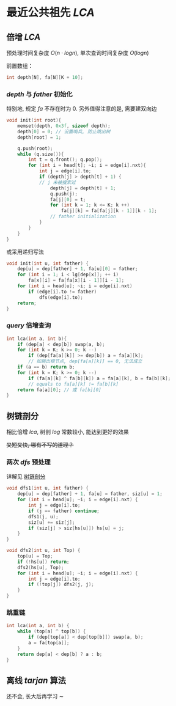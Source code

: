 # 最近公共祖先 $LCA$

## 倍增 $LCA$

预处理时间复杂度 $O(n \cdot logn)$, 单次查询时间复杂度 $O(logn)$

前置数组：

```cpp
int depth[N], fa[N][K + 10];
```

### $depth$ 与 $father$ 初始化

特别地, 规定 $fa$ 不存在时为 $0$.  另外值得注意的是, 需要建双向边

```cpp
void init(int root){
	memset(depth, 0x3f, sizeof depth);
	depth[0] = 0; // 设置哨兵, 防止跳出树 
	depth[root] = 1;

	q.push(root);
	while (q.size()){
		int t = q.front(); q.pop();
		for (int i = head[t]; ~i; i = edge[i].nxt){
			int j = edge[i].to;
			if (depth[j] > depth[t] + 1) {
			// j 未被搜索过
				depth[j] = depth[t] + 1;
				q.push(j);
				fa[j][0] = t;
				for (int k = 1; k <= K; k ++)
					fa[j][k] = fa[fa[j][k - 1]][k - 1];
				// father initialization 
			}
		}
	}
}
```

或采用递归写法

```cpp
void init(int u, int father) {
	dep[u] = dep[father] + 1, fa[u][0] = father;
	for (int i = 1; i < lg[dep[x]]; ++ i)
		fa[x][i] = fa[fa[x][i - 1]][i - 1];
	for (int i = head[u]; ~i; i = edge[i].nxt) 
		if (edge[i].to != father)
			dfs(edge[i].to);
	return;
}
```

### $query$ 倍增查询

```cpp
int lca(int a, int b){
	if (dep[a] < dep[b]) swap(a, b);
	for (int k = K; k >= 0; k --)
		if (dep[fa[a][k]] >= dep[b]) a = fa[a][k];
		// 如跳出根节点, dep[fa[a][k]] == 0, 无法成立 
	if (a == b) return b;
	for (int k = K; k >= 0; k --)
		if (fa[a][k] ^ fa[b][k]) a = fa[a][k], b = fa[b][k];
		// equals to fa[a][k] != fa[b][k]
	return fa[a][0]; // 或 fa[b][0]
}
```

## 树链剖分

相比倍增 $lca$, 树剖 $log$ 常数较小, 能达到更好的效果

~~又短又快, 哪有不写的道理？~~

### 两次 $dfs$ 预处理

详解见 [树链剖分]()

```cpp
void dfs1(int u, int father) {
	dep[u] = dep[father] + 1, fa[u] = father, siz[u] = 1;
	for (int i = head[u]; ~i; i = edge[i].nxt) {
		int j = edge[i].to;
		if (j == father) continue;
		dfs1(j, u);
		siz[u] += siz[j];
		if (siz[j] > siz[hs[u]]) hs[u] = j;
	}
}

void dfs2(int u, int Top) {
	top[u] = Top;
	if (!hs[u]) return;
	dfs2(hs[u], Top);
	for (int i = head[u]; ~i; i = edge[i].nxt) {
		int j = edge[i].to;
		if (!top[j]) dfs2(j, j);
	}
}
```

### 跳重链

```cpp
int lca(int a, int b) {
	while (top[a] ^ top[b]) {
		if (dep[top[a]] < dep[top[b]]) swap(a, b);
		a = fa[top[a]];
	}
	return dep[a] < dep[b] ? a : b;
}
```

## 离线 $tarjan$ 算法

还不会, 长大后再学习 $\sim$
